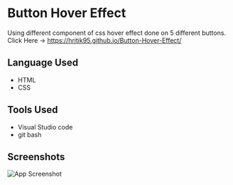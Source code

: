 
# Button Hover Effect

Using different component of css hover effect done on 5 different buttons.
Click Here -> https://hritik95.github.io/Button-Hover-Effect/


## Language Used

 - HTML
 - CSS

## Tools Used

- Visual Studio code
-   git bash


## Screenshots

![App Screenshot](https://user-images.githubusercontent.com/71178215/214873878-7e40368b-9809-4ddf-bc96-321380306f6a.gif)

